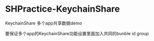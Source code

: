 # SHPractice-KeychainShare
KeychainShare 多个app共享数据demo

要保证多个app的KeychainShare功能设置里面加入共同的bunble id group
